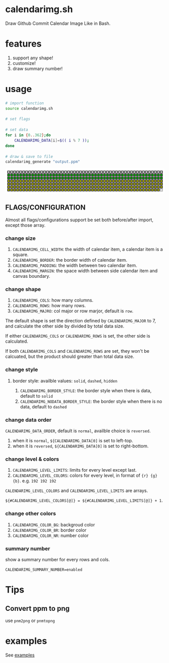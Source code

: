 # calendarimg.sh
Draw Github Commit Calendar Image Like in Bash.

# features

1. support any shape!
2. customize!
3. draw summary number!

# usage

```bash
# import function
source calendarimg.sh

# set flags

# set data
for i in {0..362};do
    CALENDARIMG_DATA[i]=$(( i % 7 ));
done

# draw & save to file
calendarimg_generate "output.ppm"
```

![default](examples/default.png)

## FLAGS/CONFIGURATION

Almost all flags/configurations support be set both before/after import, except those array.

### change size

1. `CALENDARIMG_CELL_WIDTH`: the width of calendar item, a calendar item is a square.
2. `CALENDARIMG_BORDER`: the border width of calendar item.
3. `CALENDARIMG_PADDING`: the width between two calendar item.
4. `CALENDARIMG_MARGIN`: the space width between side calendar item and canvas boundary.

### change shape

1. `CALENDARIMG_COLS`: how many columns.
2. `CALENDARIMG_ROWS`: how many rows.
3. `CALENDARIMG_MAJRO`: col major or row marjor, default is `row`.

The default shape is set the direction defined by `CALENDARIMG_MAJOR` to 7, and calculate the other side
by divided by total data size.

If either `CALENDARIMG_COLS` or `CALENDARIMG_ROWS` is set, the other side is calculated.

If both `CALENDARIMG_COLS` and `CALENDARIMG_ROWS` are set, they won't be calcuated, but the product should greater than total data size.


### change style
1. border style: availble values: `solid`, `dashed`, `hidden`

    1. `CALENDARIMG_BORDER_STYLE`: the border style when there is data, default to `solid`
    2. `CALENDARIMG_NODATA_BORDER_STYLE`: the border style when there is no data, default to `dashed`

### change data order

`CALENDARIMG_DATA_ORDER`, default is `normal`, availble choice is `reversed`.

1. when it is `normal`, `${CALENDARIMG_DATA[0]` is set to left-top.
2. when it is `reversed`, `${CALENDARIMG_DATA[0]` is set to right-bottom.

### change level & colors

1. `CALENDARIMG_LEVEL_LIMITS`: limits for every level except last.
2. `CALENDARIMG_LEVEL_COLORS`: colors for every level, in format of `{r} {g} {b}`. e.g. `192 192 192`

`CALENDARIMG_LEVEL_COLORS` and `CALENDARIMG_LEVEL_LIMITS` are arrays.

`${#CALENDARIMG_LEVEL_COLORS[@]} = ${#CALENDARIMG_LEVEL_LIMITS[@]} + 1`.

### change other colors

1. `CALENDARIMG_COLOR_BG`: backgroud color
2. `CALENDARIMG_COLOR_BR`: border color
3. `CALENDARIMG_COLOR_NR`: number color

### summary number

show a summary number for every rows and cols.

`CALENDARIMG_SUMMARY_NUMBER=enabled`

# Tips

## Convert ppm to png

use `pnm2png` or `pnmtopng`


# examples

See [examples](examples/)

